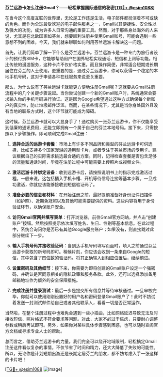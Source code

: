 **芬兰远游卡怎么注册Gmail？——轻松掌握国际通信的秘密[[TG💪+ @esim1088](https://t.me/s/esim1088)]**

在当今这个高度互联的世界里，无论是工作还是生活，电子邮件都扮演着不可或缺的角色。而作为全球最受欢迎的电子邮件服务之一，Gmail以其便捷性、安全性以及强大的功能，成为许多人日常沟通的重要工具。然而，对于那些身处海外的人来说，尤其是在北欧国家如芬兰，想要顺利注册并使用Gmail账号，可能会遇到一些意想不到的困难。今天，我们就来聊聊如何利用芬兰远游卡解决这一问题。

首先，让我们简单了解一下什么是芬兰远游卡。芬兰远游卡是一种专门为旅行者设计的预付费SIM卡，它能够帮助用户在国外轻松实现通话、短信和上网等功能。相比传统的漫游服务，这种卡片不仅价格实惠，而且操作简便，非常适合短期或长期居住在芬兰的人士使用。更重要的是，通过芬兰远游卡，你可以获得一个稳定的本地手机号码，这对于申请各种在线服务来说至关重要。

那么，为什么说有了芬兰远游卡就能更方便地注册Gmail呢？这就要从Gmail注册流程中的几个关键步骤说起。当你尝试创建一个新的Gmail账户时，系统通常会要求输入你的手机号码进行验证。这是因为Google希望通过这种方式确保每个新账户的真实性，防止垃圾邮件泛滥。然而，在某些情况下，尤其是当你身处国外且没有当地的联系方式时，这个环节就可能成为障碍。

这时候，芬兰远游卡就可以大显身手了！通过购买一张芬兰远游卡，你不仅能享受到低廉的通讯费用，还能立即拥有一个属于自己的芬兰本地号码。接下来，只需按照以下步骤操作，即可顺利完成Gmail注册：

1. **选择合适的远游卡套餐**：市场上有许多不同品牌和类型的芬兰远游卡可供选择，比如支持多个国家漫游的通用型卡片，或者专注于芬兰市场的专用卡。建议根据自己的实际需求挑选最合适的方案。同时，记得检查套餐是否包含足够的流量和通话时间，毕竟在注册过程中可能需要上传照片或视频文件。

2. **激活远游卡并绑定设备**：收到远游卡后，请按照说明书上的指示完成激活过程。一般来说，这包括插入手机卡槽、开机等待信号连接等基本步骤。一旦成功激活，你就应该能够接收到短信验证码了。

3. **准备必要的信息和材料**：在开始注册之前，最好提前准备好身份证件扫描件（如护照）、近期免冠照以及其他可能需要提供的资料。这些内容将用于身份验证环节，以确保账户安全。

4. **访问Gmail官网并填写表单**：打开浏览器，前往Gmail官方网站，并点击“创建账户”按钮。然后按照提示依次填写姓名、生日、性别等基本信息。在此过程中，系统会询问你是否已有其他Google服务账户；如果没有，则直接跳过此部分继续下一步。

5. **输入手机号码并接收验证码**：当到达手机号码填写页面时，填入之前通过芬兰远游卡获取的新号码即可。稍候片刻，你应该会收到一条来自Google的短信，其中包含了四位数的验证码。将其正确输入到相应位置后，继续前进。

6. **设置密码及其他细节**：接下来，你需要为即将创建的Gmail账户设定一个强密码，并确认是否同意相关的隐私政策和服务条款。此外，还可以选择添加备用邮箱地址作为额外的安全保障措施。

7. **完成注册并登录测试**：最后一步是提交所有信息并等待审核通过。一旦审核完毕，你就可以使用刚刚设置好的用户名和密码登录Gmail账户了！此时不妨试着发送一封测试邮件给自己或者其他联系人，看看一切是否正常运作。

当然啦，在整个注册过程中也难免会遇到一些小插曲，比如网络延迟导致无法及时接收短信、照片格式不符合要求等问题。对此，大家不必过于焦虑，只要耐心调整参数或稍后再试即可。另外，如果你对某些具体步骤感到困惑，也可以随时查阅官方文档或寻求专业人士的帮助。

总而言之，借助芬兰远游卡的力量，我们完全可以绕开地域限制，轻松搞定Gmail注册这件看似复杂的事情。不仅节省了时间和精力，还大大降低了失败的可能性。所以，无论你是计划短期出游还是长期定居芬兰的朋友，都不妨考虑入手一张这样的卡片吧！

[[TG💪+ @esim1088](https://t.me/s/esim1088) ![Image](https://i.postimg.cc/4NQfJmqS/Snipaste-2025-05-13-00-14-12.png)]